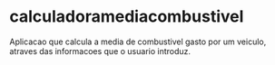 # calculadoramediacombustivel
Aplicacao que calcula a media de combustivel gasto por um veiculo, atraves das informacoes que o usuario introduz.
